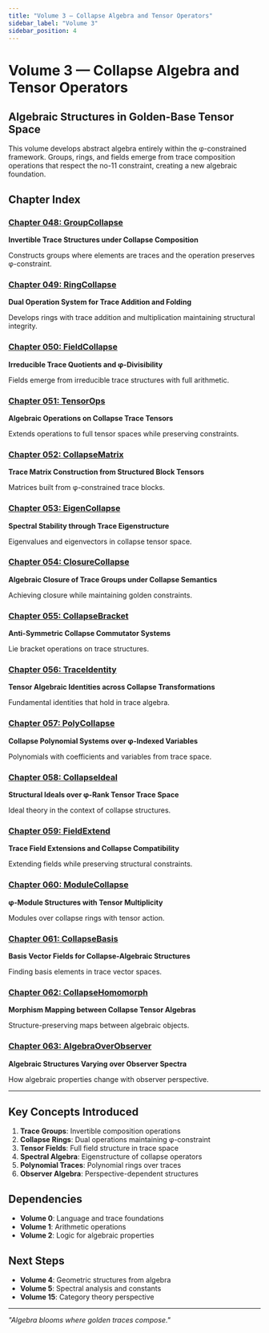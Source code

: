 ```yaml
---
title: "Volume 3 — Collapse Algebra and Tensor Operators"
sidebar_label: "Volume 3"
sidebar_position: 4
---
```


# Volume 3 — Collapse Algebra and Tensor Operators

## Algebraic Structures in Golden-Base Tensor Space

This volume develops abstract algebra entirely within the φ-constrained framework. Groups, rings, and fields emerge from trace composition operations that respect the no-11 constraint, creating a new algebraic foundation.

## Chapter Index

### [Chapter 048: GroupCollapse](./chapter-048-group-collapse.md)
**Invertible Trace Structures under Collapse Composition**

Constructs groups where elements are traces and the operation preserves φ-constraint.

### [Chapter 049: RingCollapse](./chapter-049-ring-collapse.md)
**Dual Operation System for Trace Addition and Folding**

Develops rings with trace addition and multiplication maintaining structural integrity.

### [Chapter 050: FieldCollapse](./chapter-050-field-collapse.md)
**Irreducible Trace Quotients and φ-Divisibility**

Fields emerge from irreducible trace structures with full arithmetic.

### [Chapter 051: TensorOps](./chapter-051-tensor-ops.md)
**Algebraic Operations on Collapse Trace Tensors**

Extends operations to full tensor spaces while preserving constraints.

### [Chapter 052: CollapseMatrix](./chapter-052-collapse-matrix.md)
**Trace Matrix Construction from Structured Block Tensors**

Matrices built from φ-constrained trace blocks.

### [Chapter 053: EigenCollapse](./chapter-053-eigen-collapse.md)
**Spectral Stability through Trace Eigenstructure**

Eigenvalues and eigenvectors in collapse tensor space.

### [Chapter 054: ClosureCollapse](./chapter-054-closure-collapse.md)
**Algebraic Closure of Trace Groups under Collapse Semantics**

Achieving closure while maintaining golden constraints.

### [Chapter 055: CollapseBracket](./chapter-055-collapse-bracket.md)
**Anti-Symmetric Collapse Commutator Systems**

Lie bracket operations on trace structures.

### [Chapter 056: TraceIdentity](./chapter-056-trace-identity.md)
**Tensor Algebraic Identities across Collapse Transformations**

Fundamental identities that hold in trace algebra.

### [Chapter 057: PolyCollapse](./chapter-057-poly-collapse.md)
**Collapse Polynomial Systems over φ-Indexed Variables**

Polynomials with coefficients and variables from trace space.

### [Chapter 058: CollapseIdeal](./chapter-058-collapse-ideal.md)
**Structural Ideals over φ-Rank Tensor Trace Space**

Ideal theory in the context of collapse structures.

### [Chapter 059: FieldExtend](./chapter-059-field-extend.md)
**Trace Field Extensions and Collapse Compatibility**

Extending fields while preserving structural constraints.

### [Chapter 060: ModuleCollapse](./chapter-060-module-collapse.md)
**φ-Module Structures with Tensor Multiplicity**

Modules over collapse rings with tensor action.

### [Chapter 061: CollapseBasis](./chapter-061-collapse-basis.md)
**Basis Vector Fields for Collapse-Algebraic Structures**

Finding basis elements in trace vector spaces.

### [Chapter 062: CollapseHomomorph](./chapter-062-collapse-homomorph.md)
**Morphism Mapping between Collapse Tensor Algebras**

Structure-preserving maps between algebraic objects.

### [Chapter 063: AlgebraOverObserver](./chapter-063-algebra-over-observer.md)
**Algebraic Structures Varying over Observer Spectra**

How algebraic properties change with observer perspective.

---

## Key Concepts Introduced

1. **Trace Groups**: Invertible composition operations
2. **Collapse Rings**: Dual operations maintaining φ-constraint
3. **Tensor Fields**: Full field structure in trace space
4. **Spectral Algebra**: Eigenstructure of collapse operators
5. **Polynomial Traces**: Polynomial rings over traces
6. **Observer Algebra**: Perspective-dependent structures

## Dependencies

- **Volume 0**: Language and trace foundations
- **Volume 1**: Arithmetic operations
- **Volume 2**: Logic for algebraic properties

## Next Steps

- **Volume 4**: Geometric structures from algebra
- **Volume 5**: Spectral analysis and constants
- **Volume 15**: Category theory perspective

---

*"Algebra blooms where golden traces compose."*